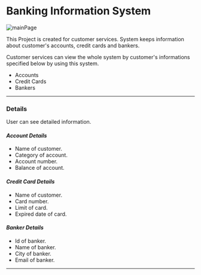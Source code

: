 # Banking Information System

![mainPage](https://ibb.co/hKrywt7)


This Project is created for customer services. System keeps information about customer's accounts, credit cards and bankers. <br>

Customer services can view the whole system by customer's informations specified below by using this system.<br> 

- Accounts
- Credit Cards
- Bankers

---
  
### Details

User can see detailed information.<br>

#### <i>Account Details</i>
  - Name of customer.
  - Category of account.
  - Account number.
  - Balance of account.

#### <i>Credit Card Details</i>
  - Name of customer.
  - Card number.
  - Limit of card.
  - Expired date of card.
  
#### <i>Banker Details</i>
  - Id of banker.
  - Name of banker.
  - City of banker.
  - Email of banker.  

---



